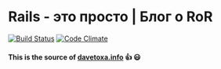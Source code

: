 Rails - это просто | Блог о RoR
====

[![Build Status](https://travis-ci.org/davetoxa/davetoxa.png?branch=master)](https://travis-ci.org/davetoxa/davetoxa)
[![Code Climate](https://codeclimate.com/github/davetoxa/davetoxa.png)](https://codeclimate.com/github/davetoxa/davetoxa)

#### This is the source of [davetoxa.info](http://davetoxa.info) :+1: :smiley:
